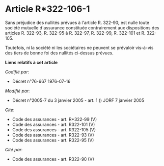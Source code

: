 # Article R*322-106-1

Sans préjudice des nullités prévues à l'article R. 322-90, est nulle toute société mutuelle d'assurance constituée
contrairement aux dispositions des articles R. 322-93, R. 322-95 à R. 322-97, R. 322-99, R. 322-101 et R. 322-105.

Toutefois, ni la société ni les sociétaires ne peuvent se prévaloir vis-à-vis des tiers de bonne foi des nullités ci-dessus
prévues.

**Liens relatifs à cet article**

_Codifié par_:

  - Décret n°76-667 1976-07-16

_Modifié par_:

  - Décret n°2005-7 du 3 janvier 2005 - art. 1 () JORF 7 janvier 2005

_Cite_:

  - Code des assurances - art. R*322-99 (V)
  - Code des assurances - art. R322-101 (V)
  - Code des assurances - art. R322-105 (V)
  - Code des assurances - art. R322-93 (V)
  - Code des assurances - art. R322-95 (V)

_Cité par_:

  - Code des assurances - art. R322-90 (V)
